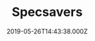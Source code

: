---
date: 2019-05-26T14:43:38.000Z
title: Specsavers
latitude: 52.03851015979616
longitude: 0.72970592083533
url: https://www.specsavers.co.uk/stores/sudbury?y_source=1_MzgwNzA2OS00NDAtbG9jYXRpb24ud2Vic2l0ZQ==
category: checkin
---